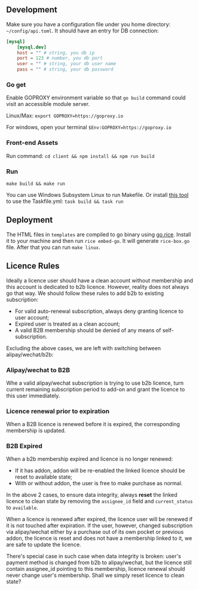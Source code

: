 ## Development

Make sure you have a configuration file under you home directory: `~/config/api.toml`. It should have an entry for DB connection:

```toml
[mysql]
    [mysql.dev]
    host = "" # string, you db ip
    port = 123 # number, you db port
    user = "" # string, your db user name
    pass = "" # string, your db password
```

### Go get

Enable GOPROXY environment variable so that `go build` command could visit an accessible module server.

Linux/Max: `export GOPROXY=https://goproxy.io`

For windows, open your terminal `$Env:GOPROXY=https://goproxy.io`

### Front-end Assets

Run command: `cd client && npm install && npm run build`

### Run

`make build && make run`

You can use Windows Subsystem Linux to run Makefile. Or install [this tool](https://taskfile.dev/#/installation) to use the Taskfile.yml: `task build && task run`

## Deployment

The HTML files in `templates` are compiled to go binary using [go.rice](https://github.com/GeertJohan/go.rice). Install it to your machine and then run `rice embed-go`. It will generate `rice-box.go` file. After that you can run `make linux`.

## Licence Rules

Ideally a licence user should have a clean account without membership and this account is dedicated to b2b licence. However, reality does not always go that way. We should follow these rules to add b2b to existing subscription:

* For valid auto-renewal subscription, always deny granting licence to user account;
* Expired user is treated as a clean account;
* A valid B2B membership should be denied of any means of self-subscription.

Excluding the above cases, we are left with switching between alipay/wechat/b2b:

### Alipay/wechat to B2B

Whe a valid alipay/wechat subscription is trying to use b2b licence, turn current remaining subscription period to add-on and grant the licence to this user immediately.

### Licence renewal prior to expiration

When a B2B licence is renewed before it is expired, the corresponding membership is updated.

### B2B Expired

When a b2b membership expired and licence is no longer renewed:

* If it has addon, addon will be re-enabled the linked licence should be reset to available state;
* With or without addon, the user is free to make purchase as normal.

In the above 2 cases, to ensure data integrity, always **reset** the linked licence to clean state by removing the `assignee_id` field and `current_status` to `available`.

When a licence is renewed after expired, the licence user will be renewed if it is not touched after expiration. If the user, however, changed subscription via alipay/wechat either by a purchase out of its own pocket or previous addon, the licence is reset and does not have a membership linked to it, we are safe to update the licence. 

There's special case in such case when data integrity is broken: user's payment method is changed from b2b to alipay/wechat, but the licence still contain assignee_id pointing to this membership, licence renewal should never change user's membership. Shall we simply reset licence to clean state?